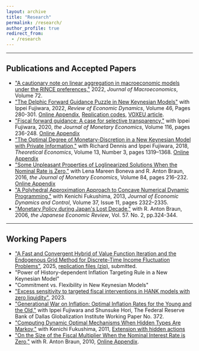 ```yaml
---
layout: archive
title: "Research"
permalink: /research/
author_profile: true
redirect_from:
  - /research
---
```


<hr>

## Publications and Accepted Papers
* ["A cautionary note on linear aggregation in macroeconomic models under the RINCE preferences,"](https://www.sciencedirect.com/science/article/abs/pii/S0164070422000222) 2022, *Journal of Macroeconomics*, Volume 72. 
* ["The Delphic Forward Guidance Puzzle in New Keynesian Models"](https://www.sciencedirect.com/science/article/pii/S1094202521000752?dgcid=author) with Ippei Fujiwara, 2022, *Review of Economic Dynamics*, Volume 46, Pages 280-301. [Online Appendix](/files/Fujiwara_Waki_DFGP_OnlineAppendix.pdf), [Replication codes](https://ideas.repec.org/c/red/ccodes/19-50.html), 
[VOXEU article](https://voxeu.org/article/private-news-and-monetary-policy).
* ["Fiscal forward guidance: A case for selective transparency,"](https://doi.org/10.1016/j.jmoneco.2019.10.007) with Ippei Fujiwara, 2020, *the Journal of Monetary Economics*, Volume 116, pages 236-248. [Online Appendix](/files/Fujiwara_Waki_FFG_Appendix.pdf)
* ["The Optimal Degree of Monetary-Discretion in a New Keynesian Model with Private Information,"](https://econtheory.org/ojs/index.php/te/article/view/20181319) with Richard Dennis and Ippei Fujiwara, 2018, *Theoretical Economics*, Volume 13, Number 3, pages 1319–1368. [Online Appendix](https://econtheory.org/ojs/index.php/te/article/view/20181319)
* ["Some Unpleasant Properties of Loglinearized Solutions When the Nominal Rate is Zero,"](https://doi.org/10.1016/j.jmoneco.2016.10.012) with Lena Mareen Boneva and R. Anton Braun, 2016, *the Journal of Monetary Economics*, Volume 84, pages 216–232. [Online Appendix](/files/Boneva_Braun_Waki_2016_jme_append.pdf)
* ["A Polyhedral Approximation Approach to Concave Numerical Dynamic Programming,"](https://doi.org/10.1016/j.jedc.2013.06.001) with Kenichi Fukushima, 2013, *Journal of Economic Dynamics and Control*, Volume 37, Issue 11, pages 2322–2335. 
* ["Monetary Policy during Japan's Lost Decade,"](https://doi.org/10.1111/j.1468-5876.2006.00371.x) with R. Anton Braun, 2006, *the Japanese Economic Review*, Vol. 57. No. 2, pp.324-344.

<hr>

## Working Papers
* ["A Fast and Convergent Hybrid of Value Function Iteration and the Endogenous Grid Method for Discrete-Time Income Fluctuation Problems"](/files/Waki_VFIPWL.pdf), 2025, [replication files (zip)](/files/programs_VFIPWL.zip), submitted.
* "Power of History-dependent Inflation Targeting Rule in a New Keynesian Model"
* "Commitment vs. Flexibility in New Keynesian Models"
* ["Excess sensitivity to targeted fiscal interventions in HANK models with zero liquidity"](/files/Waki_ZeroLiquidityHANK.pdf), 2023.
* ["Generational War on Inflation: Optimal Inflation Rates for the Young and the Old,"](https://www.dallasfed.org/~/media/documents/institute/wpapers/2019/0372.pdf) with Ippei Fujiwara and Shunsuke Hori, The Federal Reserve Bank of Dallas Globalization Institute Working Paper No. 372.    
* ["Computing Dynamic Optimal Mechanisms When Hidden Types Are Markov,"](/files/Fukushima_Waki.pdf) with Kenichi Fukushima, 2011, [Extension with hidden actions](/files/Fukushima_Waki_extension_hidden_actions.pdf)
* ["On the Size of the Fiscal Multiplier When the Nominal Interest Rate is Zero,"](/files/Braun_Waki_2010.pdf) with R. Anton Braun, 2010, [Online Appendix](/files/Braun_Waki_2010_Appendix.pdf). 

